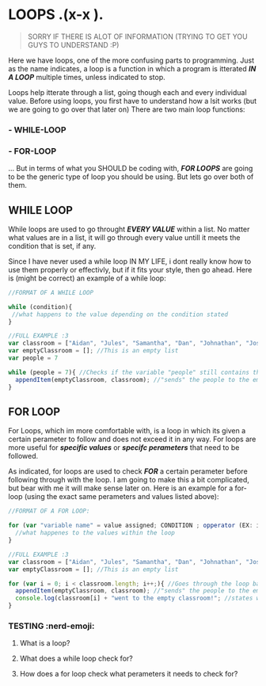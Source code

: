 # LOOPS .(x-x ).
> SORRY IF THERE IS ALOT OF INFORMATION (TRYING TO GET YOU GUYS TO UNDERSTAND :P)

Here we have loops, one of the more confusing parts to programming. Just as the name indicates, a loop is a function in which a program is itterated ***IN A LOOP*** multiple times, unless indicated to stop. 

Loops help itterate through a list, going though each and every individual value. Before using loops, you first have to understand how a lsit works (but we are going to go over that later on) There are two main loop functions:
### - WHILE-LOOP
### - FOR-LOOP
... But in terms of what you SHOULD be coding with, ***FOR LOOPS*** are going to be the generic type of loop you should be using. But lets go over both of them.

## WHILE LOOP
While loops are used to go throught ***EVERY VALUE*** within a list. No matter what values are in a list, it will go through every value untill it meets the condition that is set, if any. 

Since I have never used a while loop IN MY LIFE, i dont really know how to use them properly or effectivly, but if it fits your style, then go ahead. Here is (might be correct) an example of a while loop:
```js
//FORMAT OF A WHILE LOOP

while (condition){
 //what happens to the value depending on the condition stated
}
```
```js
//FULL EXAMPLE :3
var classroom = ["Aidan", "Jules", "Samantha", "Dan", "Johnathan", "Jose", "Sergio"];
var emptyClassroom = []; //This is an empty list
var people = 7

while (people = 7){ //Checks if the variable "people" still contains the number 7
  appendItem(emptyClassroom, classroom); //"sends" the people to the empty classroom
}
```
## FOR LOOP
For Loops, which im more comfortable with, is a loop in which its given a certain perameter to follow and does not exceed it in any way. For loops are more useful for ***specific values*** or ***specifc perameters*** that need to be followed. 

As indicated, for loops are used to check ***FOR*** a certain perameter before following through with the loop. I am going to make this a bit complicated, but bear with me it will make sense later on. Here is an example for a for-loop (using the exact same perameters and values listed above):
```js
//FORMAT OF A FOR LOOP:

for (var "variable name" = value assigned; CONDITION ; opperator (EX: i = i + 1 <- can be rewritten as i++){
  //what happenes to the values within the loop
}
```
```js
//FULL EXAMPLE :3
var classroom = ["Aidan", "Jules", "Samantha", "Dan", "Johnathan", "Jose", "Sergio"];
var emptyClassroom = []; //This is an empty list

for (var i = 0; i < classroom.length; i++;){ //Goes through the loop based on people in classroom
  appendItem(emptyClassroom, classroom); //"sends" the people to the empty classroom
  console.log(classroom[i] + "went to the empty classroom!"; //states who goes to the empty classroom
}
```
### TESTING :nerd-emoji:

1) What is a loop?

2) What does a while loop check for?

3) How does a for loop check what perameters it needs to check for?
